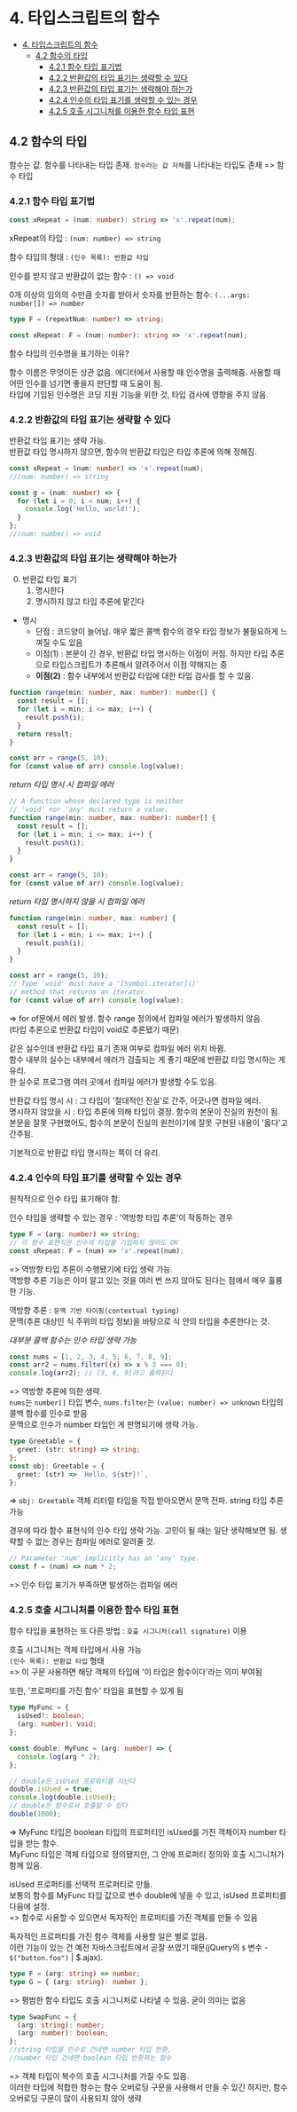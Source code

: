 # 4. 타입스크립트의 함수

- [4. 타입스크립트의 함수](#4-타입스크립트의-함수)
  - [4.2 함수의 타입](#42-함수의-타입)
    - [4.2.1 함수 타입 표기법](#421-함수-타입-표기법)
    - [4.2.2 반환값의 타입 표기는 생략할 수 있다](#422-반환값의-타입-표기는-생략할-수-있다)
    - [4.2.3 반환값의 타입 표기는 생략해야 하는가](#423-반환값의-타입-표기는-생략해야-하는가)
    - [4.2.4 인수의 타입 표기를 생략할 수 있는 경우](#424-인수의-타입-표기를-생략할-수-있는-경우)
    - [4.2.5 호출 시그니처를 이용한 함수 타입 표현](#425-호출-시그니처를-이용한-함수-타입-표현)

## 4.2 함수의 타입

함수는 값. 함수를 나타내는 타입 존재. `함수라는 값 자체`를 나타내는 타입도 존재 => 함수 타입

### 4.2.1 함수 타입 표기법

```ts
const xRepeat = (num: number): string => 'x'.repeat(num);
```

xRepeat의 타입 : `(num: number) => string`

함수 타입의 형태 : `(인수 목록): 반환값 타입`

인수를 받지 않고 반환값이 없는 함수 : `() => void`

0개 이상의 임의의 수만큼 숫자를 받아서 숫자를 반환하는 함수: `(...args: number[]) => number`

```ts
type F = (repeatNum: number) => string;

const xRepeat: F = (num: number): string => 'x'.repeat(num);
```

함수 타입의 인수명을 표기하는 이유?

함수 이름은 무엇이든 상관 없음. 에디터에서 사용할 때 인수명을 출력해줌. 사용할 때 어떤 인수를 넘기면 좋을지 판단할 때 도움이 됨.  
타입에 기입된 인수명은 코딩 지원 기능을 위한 것, 타입 검사에 영향을 주지 않음.

### 4.2.2 반환값의 타입 표기는 생략할 수 있다

반환값 타입 표기는 생략 가능.  
반환값 타입 명시하지 않으면, 함수의 반환값 타입은 타입 추론에 의해 정해짐.

```ts
const xRepeat = (num: number) => 'x'.repeat(num);
//(num: number) => string

const g = (num: number) => {
  for (let i = 0; i < num; i++) {
    console.log('Hello, world!');
  }
};
//(num: number) => void
```

### 4.2.3 반환값의 타입 표기는 생략해야 하는가

0. 반환값 타입 표기
   1. 명시한다
   2. 명시하지 않고 타입 추론에 맡긴다

- 명시
  - 단점 : 코드양이 늘어남. 매우 짧은 콜백 함수의 경우 타입 정보가 불필요하게 느껴질 수도 있음
  - 이점(1) : 본문이 긴 경우, 반환값 타입 명시하는 이점이 커짐. 하지만 타입 추론으로 타입스크립트가 추론해서 알려주어서 이점 약해지는 중
  - **이점(2)** : 함수 내부에서 반환값 타입에 대한 타입 검사를 할 수 있음.

```ts
function range(min: number, max: number): number[] {
  const result = [];
  for (let i = min; i <= max; i++) {
    result.push(i);
  }
  return result;
}

const arr = range(5, 10);
for (const value of arr) console.log(value);
```

_return 타입 명시 시 컴파일 에러_

```ts
// A function whose declared type is neither
// 'void' nor 'any' must return a value.
function range(min: number, max: number): number[] {
  const result = [];
  for (let i = min; i <= max; i++) {
    result.push(i);
  }
}

const arr = range(5, 10);
for (const value of arr) console.log(value);
```

_return 타입 명시하지 않을 시 컴파일 에러_

```ts
function range(min: number, max: number) {
  const result = [];
  for (let i = min; i <= max; i++) {
    result.push(i);
  }
}

const arr = range(5, 10);
// Type 'void' must have a '[Symbol.iterator]()'
// method that returns an iterator.
for (const value of arr) console.log(value);
```

=> for of문에서 에러 발생. 함수 range 정의에서 컴파일 에러가 발생하지 않음.  
(타입 추론으로 반환값 타입이 void로 추론됐기 때문)

같은 실수인데 반환값 타입 표기 존재 여부로 컴파일 에러 위치 바뀜.  
함수 내부의 실수는 내부에서 에러가 검출되는 게 좋기 때문에 반환값 타입 명시하는 게 유리.  
한 실수로 프로그램 여러 곳에서 컴파일 에러가 발생할 수도 있음.

반환값 타입 명시 시 : 그 타입이 '절대적인 진실'로 간주, 어긋나면 컴파일 에러.  
명시하지 않았을 시 : 타입 추론에 의해 타입이 결정. 함수의 본문이 진실의 원천이 됨. 본문을 잘못 구현했어도, 함수의 본문이 진실의 원천이기에 잘못 구현된 내용이 '옳다'고 간주됨.

기본적으로 반환값 타입 명시하는 쪽이 더 유리.

### 4.2.4 인수의 타입 표기를 생략할 수 있는 경우

원칙적으로 인수 타입 표기해야 함.

인수 타입을 생략할 수 있는 경우 : '역방향 타입 추론'이 작동하는 경우

```ts
type F = (arg: number) => string;
// 이 함수 표현식은 인수의 타입을 기입하지 않아도 OK
const xRepeat: F = (num) => 'x'.repeat(num);
```

=> 역방향 타입 추론이 수행됐기에 타입 생략 가능.  
역방향 추론 기능은 이미 알고 있는 것을 여러 번 쓰지 않아도 된다는 점에서 매우 훌륭한 기능.

역방향 추론 : `문맥 기반 타이핑(contextual typing)`  
문맥(추론 대상인 식 주위의 타입 정보)을 바탕으로 식 안의 타입을 추론한다는 것.

_대부분 콜백 함수는 인수 타입 생략 가능_

```ts
const nums = [1, 2, 3, 4, 5, 6, 7, 8, 9];
const arr2 = nums.filter((x) => x % 3 === 0);
console.log(arr2); // [3, 6, 9]라고 출력된다
```

=> 역방향 추론에 의한 생략.  
`nums`는 `number[]` 타입 변수, `nums.filter`는 `(value: number) => unknown` 타입의 콜백 함수를 인수로 받음  
문맥으로 인수가 number 타입인 게 판명되기에 생략 가능.

```ts
type Greetable = {
  greet: (str: string) => string;
};
const obj: Greetable = {
  greet: (str) => `Hello, ${str}!`,
};
```

=> `obj: Greetable` 객체 리터럴 타입을 직접 받아오면서 문맥 전파. string 타입 추론 가능

경우에 따라 함수 표현식의 인수 타입 생략 가능. 고민이 될 때는 일단 생략해보면 됨. 생략할 수 없는 경우는 컴파일 에러로 알려줄 것.

```ts
// Parameter 'num' implicitly has an 'any' type.
const f = (num) => num * 2;
```

=> 인수 타입 표기가 부족하면 발생하는 컴파일 에러

### 4.2.5 호출 시그니처를 이용한 함수 타입 표현

함수 타입을 표현하는 또 다른 방법 : `호출 시그니처(call signature)` 이용

호출 시그니처는 객체 타입에서 사용 가능  
`(인수 목록): 반환값 타입` 형태  
=> 이 구문 사용하면 해당 객체의 타입에 '이 타입은 함수이다'라는 의미 부여됨

또한, '프로퍼티를 가진 함수' 타입을 표현할 수 있게 됨

```ts
type MyFunc = {
  isUsed?: boolean;
  (arg: number): void;
};

const double: MyFunc = (arg: number) => {
  console.log(arg * 2);
};

// double은 isUsed 프로퍼티를 지닌다
double.isUsed = true;
console.log(double.isUsed);
// double은 함수로서 호출할 수 있다
double(1000);
```

=> MyFunc 타입은 boolean 타입의 프로퍼티인 isUsed를 가진 객체이자 number 타입을 받는 함수.  
MyFunc 타입은 객체 타입으로 정의됐지만, 그 안에 프로퍼티 정의와 호출 시그니처가 함께 있음.

isUsed 프로퍼티를 선택적 프로퍼티로 만듦.  
보통의 함수를 MyFunc 타입 값으로 변수 double에 넣을 수 있고,
isUsed 프로퍼티를 다음에 설정.  
=> 함수로 사용할 수 있으면서 독자적인 프로퍼티를 가진 객체를 만들 수 있음

독자적인 프로퍼티를 가진 함수 객체를 사용할 일은 별로 없음.  
이런 기능이 있는 건 예전 자바스크립트에서 곧잘 쓰였기 때문(jQuery의 `$` 변수 - `$("button.foo")` | $.ajax).

```ts
type F = (arg: string) => number;
type G = { (arg: string): number };
```

=> 평범한 함수 타입도 호출 시그니처로 나타낼 수 있음. 굳이 의미는 없음

```ts
type SwapFunc = {
  (arg: string): number;
  (arg: number): boolean;
};
//string 타입을 인수로 건네면 number 타입 반환,
//number 타입 건네면 boolean 타입 반환하는 함수
```

=> 객체 타입이 복수의 호출 시그니처를 가질 수도 있음.  
이러한 타입에 적합한 함수는 함수 오버로딩 구문을 사용해서 만들 수 있긴 하지만, 함수 오버로딩 구문이 많이 사용되지 않아 생략

